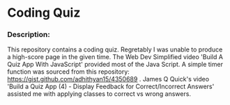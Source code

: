 # Coding Quiz

### Description:
This repository contains a coding quiz. Regretably I was unable to produce a high-score page in the given time. The Web Dev Simplified video 'Build A Quiz App With JavaScript' provided most of the Java Script. A simple timer function was sourced from this repository: https://gist.github.com/adhithyan15/4350689 . James Q Quick's video 'Build a Quiz App (4) - Display Feedback for Correct/Incorrect Answers' assisted me with applying classes to correct vs wrong answers.
